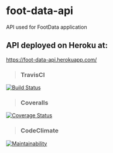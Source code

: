 # foot-data-api
API used for FootData application

## API deployed on Heroku at:
https://foot-data-api.herokuapp.com/

> ### TravisCI

[![Build Status](https://travis-ci.org/MulanSales/foot-data-api.svg?branch=master)](https://travis-ci.org/MulanSales/foot-data-api)

> ### Coveralls

[![Coverage Status](https://coveralls.io/repos/github/MulanSales/foot-data-api/badge.svg?branch=master)](https://coveralls.io/github/MulanSales/foot-data-api?branch=master)

> ### CodeClimate

[![Maintainability](https://api.codeclimate.com/v1/badges/3074543f4aada3bacd76/maintainability)](https://codeclimate.com/github/MulanSales/foot-data-api/maintainability)